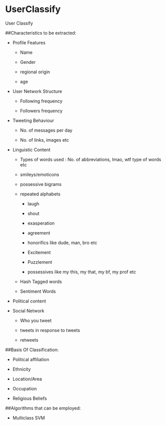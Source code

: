 # UserClassify

User Classify





##Characteristics to be extracted:

* Profile Features

	* Name

	* Gender

	* regional origin

	* age

* User Network Structure

	* Following frequency

	* Followers frequency

* Tweeting Behaviour

	* No. of messages per day

	* No. of links, images etc

* Linguistic Content

	* Types of words used : No. of abbreviations, lmao, wtf type of words etc

	* smileys/emoticons

	* possessive bigrams

	* repeated alphabets

		* laugh

		* shout

		* exasperation

		* agreement

		* honorifics like dude, man, bro etc

		* Excitement

		* Puzzlement

		* possessives like my this, my that, my bf, my prof etc

	* Hash Tagged words

	* Sentiment Words

* Political content

* Social Network

	* Who you tweet

	* tweets in response to tweets

	* retweets



##Basis Of Classification:

* Political affiliation

* Ethnicity

* Location/Area

* Occupation

* Religious Beliefs 





##Algorithms that can be employed:

* Multiclass SVM



